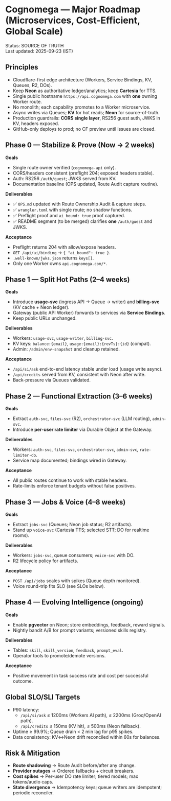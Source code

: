 # Cognomega — Major Roadmap (Microservices, Cost-Efficient, Global Scale)

Status: SOURCE OF TRUTH  
Last updated: 2025-09-23 (IST)

## Principles
- Cloudflare-first edge architecture (Workers, Service Bindings, KV, Queues, R2, DOs).
- Keep **Neon** as authoritative ledger/analytics; keep **Cartesia** for TTS.
- Single public hostname `https://api.cognomega.com` with **one** owning Worker route.
- No monolith; each capability promotes to a Worker microservice.
- Async writes via Queues; **KV** for hot reads; **Neon** for source-of-truth.
- Production guardrails: **CORS single layer**, RS256 guest auth, JWKS in KV, headers exposed.
- GitHub-only deploys to prod; no CF preview until issues are closed.

## Phase 0 — Stabilize & Prove (Now → 2 weeks)
**Goals**
- Single route owner verified (`cognomega-api` only).
- CORS/headers consistent (preflight 204; exposed headers stable).
- Auth: RS256 `/auth/guest`; JWKS served from KV.
- Documentation baseline (OPS updated, Route Audit capture routine).

**Deliverables**
- ✅ `OPS.md` updated with Route Ownership Audit & capture steps.
- ✅ `wrangler.toml` with single route; no shadow functions.
- ✅ Preflight proof and `ai_bound: true` proof captured.
- ✅ README segment (to be merged) clarifies **one** `/auth/guest` and JWKS.

**Acceptance**
- Preflight returns 204 with allow/expose headers.
- `GET /api/ai/binding` → `{ "ai_bound": true }`.
- `.well-known/jwks.json` returns `keys[]`.
- Only one Worker owns `api.cognomega.com/*`.

## Phase 1 — Split Hot Paths (2–4 weeks)
**Goals**
- Introduce **usage-svc** (ingress API → Queue → writer) and **billing-svc** (KV cache + Neon ledger).
- Gateway (public API Worker) forwards to services via **Service Bindings**.
- Keep public URLs unchanged.

**Deliverables**
- Workers: `usage-svc`, `usage-writer`, `billing-svc`.
- KV keys: `balance:{email}`, `usage:{email}:{revTs}:{id}` (compat).
- Admin: `/admin/env-snapshot` and cleanup retained.

**Acceptance**
- `/api/si/ask` end-to-end latency stable under load (usage write async).
- `/api/credits` served from KV, consistent with Neon after write.
- Back-pressure via Queues validated.

## Phase 2 — Functional Extraction (3–6 weeks)
**Goals**
- Extract `auth-svc`, `files-svc` (R2), `orchestrator-svc` (LLM routing), `admin-svc`.
- Introduce **per-user rate limiter** via Durable Object at the Gateway.

**Deliverables**
- Workers: `auth-svc`, `files-svc`, `orchestrator-svc`, `admin-svc`, `rate-limiter-do`.
- Service map documented; bindings wired in Gateway.

**Acceptance**
- All public routes continue to work with stable headers.
- Rate-limits enforce tenant budgets without false positives.

## Phase 3 — Jobs & Voice (4–8 weeks)
**Goals**
- Extract `jobs-svc` (Queues; Neon job status; R2 artifacts).
- Stand up `voice-svc` (Cartesia TTS; selected STT; DO for realtime rooms).

**Deliverables**
- Workers: `jobs-svc`, queue consumers; `voice-svc` with DO.
- R2 lifecycle policy for artifacts.

**Acceptance**
- `POST /api/jobs` scales with spikes (Queue depth monitored).
- Voice round-trip fits SLO (see SLOs below).

## Phase 4 — Evolving Intelligence (ongoing)
**Goals**
- Enable **pgvector** on Neon; store embeddings, feedback, reward signals.
- Nightly bandit A/B for prompt variants; versioned skills registry.

**Deliverables**
- Tables: `skill`, `skill_version`, `feedback`, `prompt_eval`.
- Operator tools to promote/demote versions.

**Acceptance**
- Positive movement in task success rate and cost per successful outcome.

## Global SLO/SLI Targets
- P90 latency:  
  - `/api/si/ask` ≤ 1200ms (Workers AI path), ≤ 2200ms (Groq/OpenAI path).  
  - `/api/credits` ≤ 150ms (KV hit), ≤ 500ms (Neon fallback).  
- Uptime ≥ 99.9%; Queue drain < 2 min lag for p95 spikes.
- Data consistency: KV↔Neon drift reconciled within 60s for balances.

## Risk & Mitigation
- **Route shadowing** → Route Audit before/after any change.  
- **Provider outages** → Ordered fallbacks + circuit breakers.  
- **Cost spikes** → Per-user DO rate limiter; tiered models; max tokens/audio caps.  
- **State divergence** → Idempotency keys; queue writers are idempotent; periodic reconciler.
